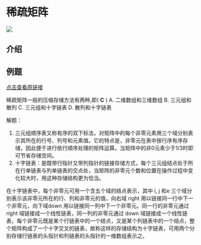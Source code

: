 # 稀疏矩阵

<img src="./images/6.jpg">

## 介绍

## 例题

[点击查看原链接](https://www.nowcoder.com/questionTerminal/7c27320e692346b990a6f8d971f90939)

稀疏矩阵一般的压缩存储方法有两种,即( **C** )
A. 二维数组和三维数组
B. 三元组和散列
C. 三元组和十字链表
D. 散列和十字链表

解题：


1. 三元组顺序表又称有序的双下标法，对矩阵中的每个非零元素用三个域分别表示其所在的行号、列号和元素值。它的特点是，非零元在表中按行序有序存储，因此便于进行依行顺序处理的矩阵运算。当矩阵中的非0元素少于1/3时即可节省存储空间。 
2. 十字链表：是既带行指针又带列指针的链接存储方式，每个三元组结点处于所在行单链表与列单链表的交点处，当矩阵的非零元个数和位置在操作过程中变化较大时，用这种存储结构更为恰当。 

在十字链表中，每个非零元可用一个含五个域的结点表示，其中 i, j 和e 三个域分别表示该非零元所在的行、列和非零元的值，向右域 right 用以链接同一行中下一个非零元，向下域down 用以链接同一列中下一个非零元。同一行的非零元通过 right 域链接成一个线性链表，同一列的非零元通过 down 域链接成一个线性链表，每个非零元既是某个行链表中的一个结点，又是某个列链表中的一个结点，整个矩阵构成了一个十字交叉的链表，故称这样的存储结构为十字链表，可用两个分别存储行链表的头指针和列链表的头指针的一维数组表示之。

